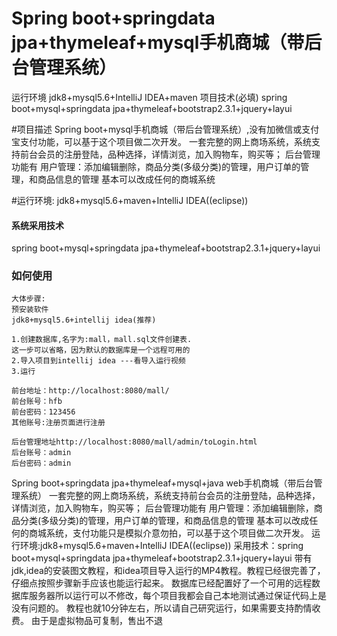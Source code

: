 # Spring boot+springdata jpa+thymeleaf+mysql手机商城（带后台管理系统）

运行环境
jdk8+mysql5.6+IntelliJ IDEA+maven
项目技术(必填)
spring boot+mysql+springdata jpa+thymeleaf+bootstrap2.3.1+jquery+layui

#项目描述
Spring boot+mysql手机商城（带后台管理系统）,没有加微信或支付宝支付功能，可以基于这个项目做二次开发。
一套完整的网上商场系统，系统支持前台会员的注册登陆，品种选择，详情浏览，加入购物车，购买等；
后台管理功能有  用户管理：添加编辑删除，商品分类(多级分类)的管理，用户订单的管理，和商品信息的管理
基本可以改成任何的商城系统

#运行环境:
jdk8+mysql5.6+maven+IntelliJ IDEA((eclipse))

#### 系统采用技术
spring boot+mysql+springdata jpa+thymeleaf+bootstrap2.3.1+jquery+layui


### 如何使用
```
大体步骤:
预安装软件
jdk8+mysql5.6+intellij idea(推荐)

1.创建数据库,名字为:mall，mall.sql文件创建表.
这一步可以省略，因为默认的数据库是一个远程可用的
2.导入项目到intellij idea ---看导入运行视频
3.运行

前台地址：http://localhost:8080/mall/
前台账号：hfb 
前台密码：123456
其他账号:注册页面进行注册

后台管理地址http://localhost:8080/mall/admin/toLogin.html
后台账号：admin 
后台密码：admin

```

 
Spring boot+springdata jpa+thymeleaf+mysql+java web手机商城（带后台管理系统）
一套完整的网上商场系统，系统支持前台会员的注册登陆，品种选择，详情浏览，加入购物车，购买等；
后台管理功能有  用户管理：添加编辑删除，商品分类(多级分类)的管理，用户订单的管理，和商品信息的管理
基本可以改成任何的商城系统，支付功能只是模拟介意勿拍，可以基于这个项目做二次开发。
运行环境:jdk8+mysql5.6+maven+IntelliJ IDEA((eclipse))
采用技术：spring boot+mysql+springdata jpa+thymeleaf+bootstrap2.3.1+jquery+layui
带有jdk,idea的安装图文教程，和idea项目导入运行的MP4教程。教程已经很完善了，仔细点按照步骤新手应该也能运行起来。
数据库已经配置好了一个可用的远程数据库服务器所以运行可以不修改，每个项目我都会自己本地测试通过保证代码上是没有问题的。
教程也就10分钟左右，所以请自己研究运行，如果需要支持酌情收费。
由于是虚拟物品可复制，售出不退
 





















